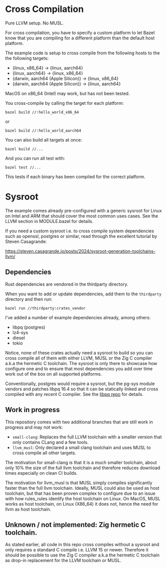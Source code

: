 # Cross Compilation

Pure LLVM setup. No MUSL. 

For cross compilation, you have to specify a custom platform to let Bazel know that you are compiling for a different platform than the default host platform.

The example code is setup to cross compile from the following hosts to the the following targets:

* {linux, x86_64} -> {linux, aarch64}
* {linux, aarch64} -> {linux, x86_64}
* {darwin, aarch64 (Apple Silicon)} -> {linux, x86_64}
* {darwin, aarch64 (Apple Silicon)} -> {linux, aarch64}

MacOS on x86_64 (Intel) may work, but has not been tested. 

You cross-compile by calling the target for each platform: 

`bazel build //:hello_world_x86_64`

or

`bazel build //:hello_world_aarch64`


You can also build all targets at once:
 

`bazel build //...`

And you can run all test with:

`bazel test //...`

This tests if each binary has been compiled for the correct platform.

# Sysroot

The example comes already pre-configured with a generic sysroot for Linux on Intel and ARM that should cover the most common uses cases. See the LLVM section in MODULE.bazel for details. 

If you need a custom sysroot i.e. to cross compile system dependencies such as openssl, postgres or similar, read through the excellent tutorial by Steven Casagrande:

https://steven.casagrande.io/posts/2024/sysroot-generation-toolchains-llvm/

## Dependencies

Rust dependencies are vendored in the thirdparty directory.

When you want to add or update dependencies, add them to the `thirdparty` directory
and then run:

`bazel run //thirdparty:crates_vendor`

I've added a number of example dependencies already, among others:

* libpq (postgres)
* lz4-sys
* diesel
* tokio

Notice, none of these crates actually need a sysroot to build so you can cross compile all of them with 
either LLVM, MUSL or the Zig C compiler a.k.a the hermetic C toolchain. 
The sysroot is only there to showcase how configure one and to ensure that most dependencies you add over time  
work out of the box on all supported platforms.

Conventionally, postgres would require a sysroot, but the pg-sys module vendors and patches libpq 16.4 
so that it can be statically linked and cross compiled with any recent C compiler. 
See the [libpq repo](https://github.com/brainhivenl/libpq) for details. 

## Work in progress

This repository comes with two additional branches that are still work in progress and
may not work:

* `small-clang`: Replaces the full LLVM toolchain with a smaller version that only contains CLang and a few tools.
* `llvm_musl`: Only declared a small clang toolchain and uses MUSL to cross compile all other targets.

The motivation for small-clang is that it is a much smaller toolchain, about only 10% the size of the full llvm toolchain
and therefore reduces download times especially on clean CI builds.

The motivation for llvm_musl is that MUSL simply compiles significantly faster than the full llvm toolchain. Ideally,
MUSL could also be used as host toolchain, but that has been proven complex to configure due to an issue with how
rules_rules identify the host toolchain on Linux. On MacOS, MUSL works as host toolchain, on Linux (X86_64) it does not,
hence the need for llvm as host toolchain.

## Unknown / not implemented: Zig hermetic C toolchain.

As stated earlier, all code in this repo cross compiles without a sysroot and only requires 
a standard C compile i.e. LLVM 15 or newer. Therefore it should be possible to use the Zig C compiler a.k.a 
the hermetic C toolchain as drop-in replacement for the LLVM toolchain or MUSL.
